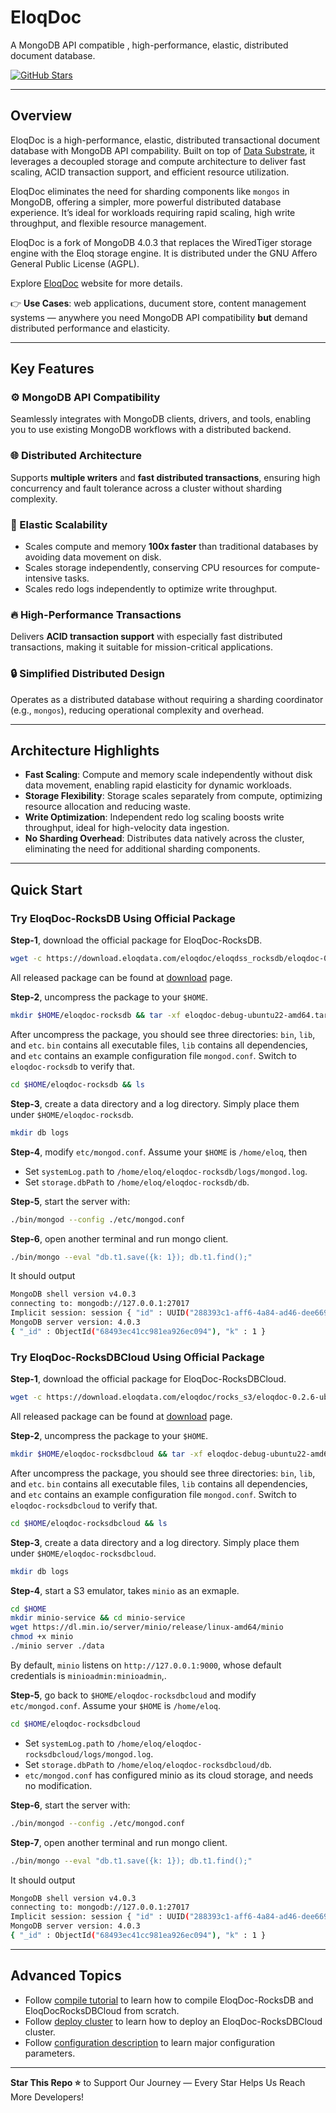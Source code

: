 # EloqDoc

A MongoDB API compatible , high-performance, elastic, distributed document database.

[![GitHub Stars](https://img.shields.io/github/stars/eloqdata/eloqdoc?style=social)](https://github.com/eloqdata/eloqdoc/stargazers)

---

## Overview

EloqDoc is a high-performance, elastic, distributed transactional document database with MongoDB API compability. Built on top of [Data Substrate](https://www.eloqdata.com/blog/2024/08/11/data-substrate), it leverages a decoupled storage and compute architecture to deliver fast scaling, ACID transaction support, and efficient resource utilization.

EloqDoc eliminates the need for sharding components like `mongos` in MongoDB, offering a simpler, more powerful distributed database experience. It’s ideal for workloads requiring rapid scaling, high write throughput, and flexible resource management.

EloqDoc is a fork of MongoDB 4.0.3 that replaces the WiredTiger storage engine with the Eloq storage engine. It is distributed under the GNU Affero General Public License (AGPL).

Explore [EloqDoc](https://www.eloqdata.com/product/eloqdoc) website for more details.

👉 **Use Cases**: web applications, ducument store, content management systems — anywhere you need MongoDB API compatibility **but** demand distributed performance and elasticity.

---

## Key Features

### ⚙️ MongoDB API Compatibility

Seamlessly integrates with MongoDB clients, drivers, and tools, enabling you to use existing MongoDB workflows with a distributed backend.

### 🌐 Distributed Architecture

Supports **multiple writers** and **fast distributed transactions**, ensuring high concurrency and fault tolerance across a cluster without sharding complexity.

### 🔄 Elastic Scalability

- Scales compute and memory **100x faster** than traditional databases by avoiding data movement on disk.
- Scales storage independently, conserving CPU resources for compute-intensive tasks.
- Scales redo logs independently to optimize write throughput.

### 🔥 High-Performance Transactions

Delivers **ACID transaction support** with especially fast distributed transactions, making it suitable for mission-critical applications.

### 🔒 Simplified Distributed Design

Operates as a distributed database without requiring a sharding coordinator (e.g., `mongos`), reducing operational complexity and overhead.

---

## Architecture Highlights

- **Fast Scaling**: Compute and memory scale independently without disk data movement, enabling rapid elasticity for dynamic workloads.
- **Storage Flexibility**: Storage scales separately from compute, optimizing resource allocation and reducing waste.
- **Write Optimization**: Independent redo log scaling boosts write throughput, ideal for high-velocity data ingestion.
- **No Sharding Overhead**: Distributes data natively across the cluster, eliminating the need for additional sharding components.

---

## Quick Start

### Try EloqDoc-RocksDB Using Official Package

**Step-1**, download the official package for EloqDoc-RocksDB.

```bash
wget -c https://download.eloqdata.com/eloqdoc/eloqdss_rocksdb/eloqdoc-0.2.6-ubuntu22-amd64.tar.gz
```

All released package can be found at [download](https://www.eloqdata.com/download) page.

**Step-2**, uncompress the package to your `$HOME`.

```bash
mkdir $HOME/eloqdoc-rocksdb && tar -xf eloqdoc-debug-ubuntu22-amd64.tar.gz -C $HOME/eloqdoc-rocksdb
```

After uncompress the package, you should see three directories: `bin`, `lib`, and `etc`.
`bin` contains all executable files, `lib` contains all dependencies, and `etc` contains an example configuration file `mongod.conf`. Switch to `eloqdoc-rocksdb` to verify that.

```bash
cd $HOME/eloqdoc-rocksdb && ls
```

**Step-3**, create a data directory and a log directory. Simply place them under `$HOME/eloqdoc-rocksdb`.

```bash
mkdir db logs
```

**Step-4**, modify  `etc/mongod.conf`. Assume your `$HOME` is `/home/eloq`, then

* Set `systemLog.path` to `/home/eloq/eloqdoc-rocksdb/logs/mongod.log`.
* Set `storage.dbPath` to `/home/eloq/eloqdoc-rocksdb/db`.

**Step-5**, start the server with:

```bash
./bin/mongod --config ./etc/mongod.conf
```

**Step-6**, open another terminal and run mongo client.

```bash
./bin/mongo --eval "db.t1.save({k: 1}); db.t1.find();"
```

It should output

```bash
MongoDB shell version v4.0.3
connecting to: mongodb://127.0.0.1:27017
Implicit session: session { "id" : UUID("288393c1-aff6-4a84-ad46-dee6691b361d") }
MongoDB server version: 4.0.3
{ "_id" : ObjectId("68493ec41cc981ea926ec094"), "k" : 1 }
```

### Try EloqDoc-RocksDBCloud Using Official Package

**Step-1**, download the official package for EloqDoc-RocksDBCloud.

```bash
wget -c https://download.eloqdata.com/eloqdoc/rocks_s3/eloqdoc-0.2.6-ubuntu22-amd64.tar.gz
```

All released package can be found at [download](https://www.eloqdata.com/download) page.

**Step-2**, uncompress the package to your `$HOME`.

```bash
mkdir $HOME/eloqdoc-rocksdbcloud && tar -xf eloqdoc-debug-ubuntu22-amd64.tar.gz -C $HOME/eloqdoc-rocksdbcloud
```

After uncompress the package, you should see three directories: `bin`, `lib`, and `etc`.
`bin` contains all executable files, `lib` contains all dependencies, and `etc` contains an example configuration file `mongod.conf`. Switch to `eloqdoc-rocksdbcloud` to verify that.

```bash
cd $HOME/eloqdoc-rocksdbcloud && ls
```

**Step-3**, create a data directory and a log directory. Simply place them under `$HOME/eloqdoc-rocksdbcloud`.

```bash
mkdir db logs
```

**Step-4**, start a S3 emulator, takes `minio` as an exmaple.

```bash
cd $HOME
mkdir minio-service && cd minio-service
wget https://dl.min.io/server/minio/release/linux-amd64/minio
chmod +x minio
./minio server ./data
```

By default, `minio` listens on `http://127.0.0.1:9000`, whose default credentials is `minioadmin:minioadmin`,.

**Step-5**, go back to `$HOME/eloqdoc-rocksdbcloud` and modify `etc/mongod.conf`. Assume your `$HOME` is `/home/eloq`.

```bash
cd $HOME/eloqdoc-rocksdbcloud
```

* Set `systemLog.path` to `/home/eloq/eloqdoc-rocksdbcloud/logs/mongod.log`.
* Set `storage.dbPath` to `/home/eloq/eloqdoc-rocksdbcloud/db`.
* `etc/mongod.conf` has configured minio as its cloud storage, and needs no modification.

**Step-6**, start the server with:

```bash
./bin/mongod --config ./etc/mongod.conf
```

**Step-7**, open another terminal and run mongo client.

```bash
./bin/mongo --eval "db.t1.save({k: 1}); db.t1.find();"
```

It should output

```bash
MongoDB shell version v4.0.3
connecting to: mongodb://127.0.0.1:27017
Implicit session: session { "id" : UUID("288393c1-aff6-4a84-ad46-dee6691b361d") }
MongoDB server version: 4.0.3
{ "_id" : ObjectId("68493ec41cc981ea926ec094"), "k" : 1 }
```

---

## Advanced Topics

* Follow [compile tutorial](docs/how-to-compile.md) to learn how to compile EloqDoc-RocksDB and EloqDocRocksDBCloud from scratch.
* Follow [deploy cluster](docs/how-to-deploy-cluster.md) to learn how to deploy an EloqDoc-RocksDBCloud cluster.
* Follow [configuration description](docs/configuration-description.md) to learn major configuration parameters.

---

**Star This Repo ⭐** to Support Our Journey — Every Star Helps Us Reach More Developers!
